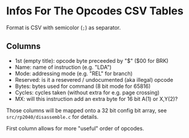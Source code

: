 Infos For The Opcodes CSV Tables
================================

Format is CSV with semicolor (`;`) as separator.

Columns
-------

- 1st (empty title): opcode byte preceeded by "$" ($00 for BRK)
- Name: name of instruction (e.g. "LDA")
- Mode: addressing mode (e.g. "REL" for branch)
- Reserved: is it a resevered / undocumented (aka illegal) opcode
- Bytes: bytes used for command (8 bit mode for 65816)
- Cycles: cycles taken (without extra for e.g. page crossing)
- MX: will this instruction add an extra byte for 16 bit A(1) or X,Y(2)?

Those columns will be mapped onto a 32 bit config bit array, see
`src/rp2040/disassemble.c` for details.

First column allows for more "useful" order of opcodes.
